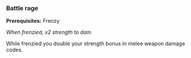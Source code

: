 
### Battle rage
**Prerequisites:** Frenzy

_When frenzied, x2 strength to dam_

While frenzied you double your strength bonus in melee weapon damage codes.
